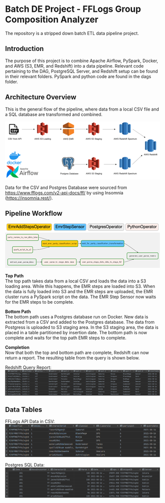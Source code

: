 # Batch DE Project - FFLogs Group Composition Analyzer

The repository is a stripped down batch ETL data pipeline project.

## Introduction

The purpose of this project is to combine Apache Airflow, PySpark, Docker, and AWS (S3, EMR, and Redshift) into a data pipeline. 
Relevant code pertaining to the DAG, PostgreSQL Server, and Redshift setup can be found in their relevant folders.
PySpark and python code are found in the dags folder.

## Architecture Overview
This is the general flow of the pipeline, where data from a local CSV file and a SQL database are transformed and combined.

![Architecture](assets/images/architecture.png)

Data for the CSV and Postgres Database were sourced from https://www.fflogs.com/v2-api-docs/ff/ by using Insomnia (https://insomnia.rest/).

## Pipeline Workflow

![daglegend](assets/images/daglegend.png)
![dag](assets/images/dag.png)

**Top Path**  
The top path takes data from a local CSV and loads the data into a S3 loading area.
While this happens, the EMR steps are loaded into S3.
When the data is fully loaded into S3 and the EMR steps are uploaded, the EMR cluster runs a PySpark script on the data.
The EMR Step Sensor now waits for the EMR steps to be complete.

**Bottom Path**  
The bottom path uses a Postgres database run on Docker.
New data is extracted from a CSV and added to the Postgres database.
The data from Postgress is uploaded to S3 staging area.
In the S3 staging area, the data is placed in a table partitioned by insertion date.
The bottom path is now complete and waits for the top path EMR steps to complete.

**Completion**  
Now that both the top and bottom path are complete, Redshift can now return a report.
The resulting table from the query is shown below.

Redshift Query Report:
![RedshiftQ](assets/images/RedshiftQ.png)

## Data Tables
FFLogs API Data in CSV:
![FFLogsData](assets/images/FFLogsData.png)

Postgres SQL Data:
![PostgresData](assets/images/PostgresData.png)

